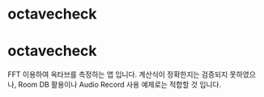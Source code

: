# octavecheck
# octavecheck
FFT 이용하여 옥타브를 측정하는 앱 입니다.
계산식이 정확한지는 검증되지 못하였으나, Room DB 활용이나 Audio Record 사용 예제로는 적합할 것 입니다.
